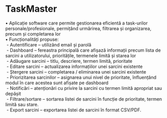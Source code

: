 # TaskMaster
•	Aplicație software care permite gestionarea eficientă a task-urilor
personale/profesionale, permițând urmărirea, filtrarea și organizarea, precum și completarea lor<br>
•	Funcționalități propuse:<br>
&nbsp;-	Autentificare – utilizând email și parolă <br>
&nbsp;-	Dashboard – fereastra principală care afișază informații precum lista de sarcini a utilizatorului, prioritățile, termenele limită și starea lor<br>
&nbsp;-	Adăugare sarcini – titlu, descriere, termen limită, prioritate<br>
&nbsp;-	Editare sarcini – actualizarea informațiilor unei sarcini existente<br>
&nbsp;-	Ștergere sarcini – completarea / eliminarea unei sarcini existente<br>
&nbsp;-	Priorizitarea sarcinilor – asignarea unui nivel de prioritate, înfluențând modul în care acestea sunt afișate pe dashboard<br>
&nbsp;-	Notificări – atenționări cu privire la sarcini cu termen limită apropriat sau depășit<br>
&nbsp;-	Filtrare/sortare – sortarea listei de sarcini în funcție de prioritate, termen limită sau stare.<br>
&nbsp;-	Export sarcini – exportarea listei de sarcini în format CSV/PDF.<br>
